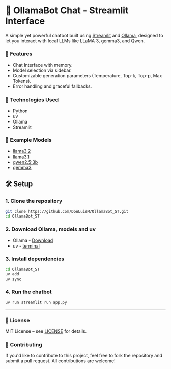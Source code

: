 #  🤖 OllamaBot Chat - Streamlit Interface
A simple yet powerful chatbot built using [Streamlit](https://streamlit.io/) and [Ollama](https://ollama.com/), designed to let you interact with local LLMs like LLaMA 3, gemma3, and Qwen.

### 🎯 Features
- Chat Interface with memory.
- Model selection via sidebar.
- Customizable generation parameters (Temperature, Top-k, Top-p, Max Tokens).
- Error handling and graceful fallbacks.

### 🚀 Technologies Used
- Python
- uv
- Ollama
- Streamlit

### 🧪 Example Models
* [llama3.2](https://ollama.com/library/llama3.2)
* [llama3.1](https://ollama.com/library/llama3.1)
* [qwen2.5:3b](https://ollama.com/library/qwen2.5:3b)
* [gemma3](https://ollama.com/library/gemma3)

## 🛠️ Setup

### 1. Clone the repository
```bash
git clone https://github.com/DonLuisM/OllamaBot_ST.git
cd OllamaBot_ST
```

### 2. Download Ollama, models and uv
- Ollama - [Download](https://ollama.com/)
- uv - [terminal](https://docs.astral.sh/uv/#__tabbed_1_1)

### 3. Install dependencies
```bash
cd OllamaBot_ST
uv add
uv sync
```
### 4. Run the chatbot
```bash
uv run streamlit run app.py
```

--- 

### 📜 License
MIT License – see [LICENSE](./LICENSE) for details.

### 🤝 Contributing
If you'd like to contribute to this project, feel free to fork the repository and submit a pull request. All contributions are welcome!

